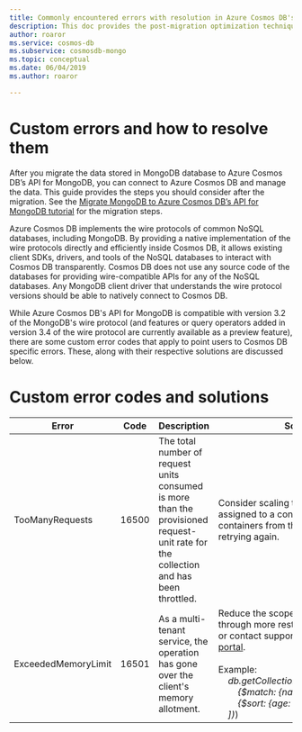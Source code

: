 ```yaml
---
title: Commonly encountered errors with resolution in Azure Cosmos DB's API for Mongo DB. 
description: This doc provides the post-migration optimization techniques from MongoDB to Azure Cosmos DB's APi for Mongo DB.
author: roaror
ms.service: cosmos-db
ms.subservice: cosmosdb-mongo
ms.topic: conceptual
ms.date: 06/04/2019
ms.author: roaror

---
```


# Custom errors and how to resolve them

After you migrate the data stored in MongoDB database to Azure Cosmos DB’s API for MongoDB, you can connect to Azure Cosmos DB and manage the data. This guide provides the steps you should consider after the migration. See the [Migrate MongoDB to Azure Cosmos DB’s API for MongoDB tutorial](../dms/tutorial-mongodb-cosmos-db.md) for the migration steps.

Azure Cosmos DB implements the wire protocols of common NoSQL databases, including MongoDB. By providing a native implementation of the wire protocols directly and efficiently inside Cosmos DB, it allows existing client SDKs, drivers, and tools of the NoSQL databases to interact with Cosmos DB transparently. Cosmos DB does not use any source code of the databases for providing wire-compatible APIs for any of the NoSQL databases. Any MongoDB client driver that understands the wire protocol versions should be able to natively connect to Cosmos DB. 

While Azure Cosmos DB's API for MongoDB is compatible with version 3.2 of the MongoDB's wire protocol (and features or query operators added in version 3.4 of the wire protocol are currently available as a preview feature), there are some custom error codes that apply to point users to Cosmos DB specific errors. These, along with their respective solutions are discussed below.

# Custom error codes and solutions

| Error               | Code  | Description  | Solution  |
|---------------------|-------|--------------|-----------|
| TooManyRequests     | 16500 | The total number of request units consumed is more than the provisioned request-unit rate for the collection and has been throttled. | Consider scaling the throughput  assigned to a container or a set of containers from the Azure portal or retrying again. |
| ExceededMemoryLimit | 16501 | As a multi-tenant service, the operation has gone over the client's memory allotment. | Reduce the scope of the operation through more restrictive query criteria or contact support from the [Azure portal](https://portal.azure.com/?#blade/Microsoft_Azure_Support/HelpAndSupportBlade). <br><br>Example: <em>&nbsp;&nbsp;&nbsp;&nbsp;db.getCollection('users').aggregate([<br>&nbsp;&nbsp;&nbsp;&nbsp;&nbsp;&nbsp;&nbsp;&nbsp;{$match: {name: "Andy"}}, <br>&nbsp;&nbsp;&nbsp;&nbsp;&nbsp;&nbsp;&nbsp;&nbsp;{$sort: {age: -1}}<br>&nbsp;&nbsp;&nbsp;&nbsp;])</em>) |


